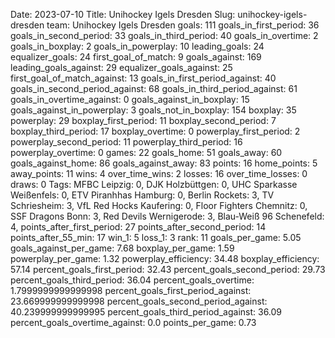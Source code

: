 Date: 2023-07-10
Title: Unihockey Igels Dresden
Slug: unihockey-igels-dresden
team: Unihockey Igels Dresden
goals: 111
goals_in_first_period: 36
goals_in_second_period: 33
goals_in_third_period: 40
goals_in_overtime: 2
goals_in_boxplay: 2
goals_in_powerplay: 10
leading_goals: 24
equalizer_goals: 24
first_goal_of_match: 9
goals_against: 169
leading_goals_against: 29
equalizer_goals_against: 25
first_goal_of_match_against: 13
goals_in_first_period_against: 40
goals_in_second_period_against: 68
goals_in_third_period_against: 61
goals_in_overtime_against: 0
goals_against_in_boxplay: 15
goals_against_in_powerplay: 3
goals_not_in_boxplay: 154
boxplay: 35
powerplay: 29
boxplay_first_period: 11
boxplay_second_period: 7
boxplay_third_period: 17
boxplay_overtime: 0
powerplay_first_period: 2
powerplay_second_period: 11
powerplay_third_period: 16
powerplay_overtime: 0
games: 22
goals_home: 51
goals_away: 60
goals_against_home: 86
goals_against_away: 83
points: 16
home_points: 5
away_points: 11
wins: 4
over_time_wins: 2
losses: 16
over_time_losses: 0
draws: 0
Tags:  MFBC Leipzig: 0,  DJK Holzbüttgen: 0,  UHC Sparkasse Weißenfels: 0,  ETV Piranhhas Hamburg: 0,  Berlin Rockets: 3,  TV Schriesheim: 3,  VfL Red Hocks Kaufering: 0,  Floor Fighters Chemnitz: 0,  SSF Dragons Bonn: 3,  Red Devils Wernigerode: 3,  Blau-Weiß 96 Schenefeld: 4,
points_after_first_period: 27
points_after_second_period: 14
points_after_55_min: 17
win_1: 5
loss_1: 3
rank: 11
goals_per_game: 5.05
goals_against_per_game: 7.68
boxplay_per_game: 1.59
powerplay_per_game: 1.32
powerplay_efficiency: 34.48
boxplay_efficiency: 57.14
percent_goals_first_period: 32.43
percent_goals_second_period: 29.73
percent_goals_third_period: 36.04
percent_goals_overtime: 1.7999999999999998
percent_goals_first_period_against: 23.669999999999998
percent_goals_second_period_against: 40.239999999999995
percent_goals_third_period_against: 36.09
percent_goals_overtime_against: 0.0
points_per_game: 0.73
